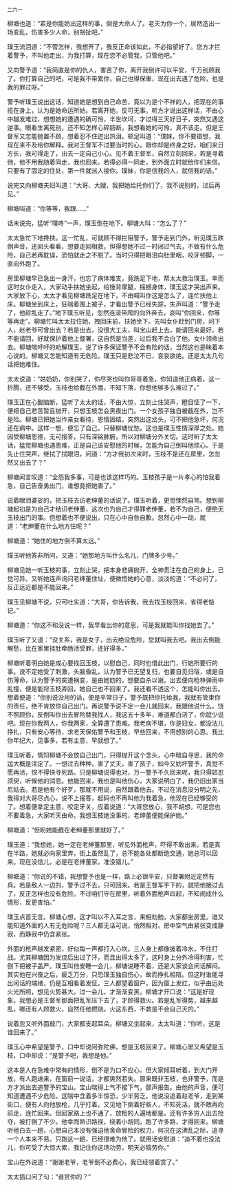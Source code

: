     二六一 

   柳塘也道：“若是你能妨出这样的事，倒是大命人了。老天为你一个，居然造出一场变乱，伤害多少人命，别胡扯吧。”

   璞玉流泪道：“不管怎样，我想开了，我反正命该如此，不必指望好了。您方才拦着警予，不叫他走出，为我打算，现在您不必管我，只管他吧。”

   又向警予道：“我简直是你的仇人，害苦了你，离开我倒许可以平安，千万别顾我了。你打算自己的吧，可是我不带累你，自己也得保重，现在出去遇了危险，也是我的罪过呀。”

   警予听璞玉说出这话，知道她是想到自己命苦，竟以为是个不祥的人，把现在的事揽在身上，认为是她命运所妨。若离开她，反可无事。听方才说出这样话，不由心中越发难过，想想她的遭遇的确可怜，半世坎坷，才过得三天好日子，突然又遇这逆事。眼看生离死别，还不知怎样心碎肠断，我想看她的可怜，真不该走。但是王督军又怎能抛置不顾，想着忍不住迸出热泪。顿足叫道：“璞妹，你不要错想，我现在来不及给你解释。我对王督军不过要当时的心，跟你却是终身之好。咱们来日方长，我可得走了，出去一定自己小心。见不着王督军，自然立刻回来，若是寻着他，他不用我随着同走，我也回来。若得必得一同走，到外面立时就给你们来信。只要有了固定的住处，第一件就派人接你。璞妹，你是信我的人，就信我的话。”

   说完又向柳塘夫妇叫道：“大哥、大嫂，我把她给托你们了，我不说别的，过后再见。”

   柳塘叫道：“你等等，我跟……”

   话未说完，猛听“噗咚”一声，璞玉倒在地下。柳塘大叫：“怎么了？”

   太太急忙下地搀扶。这一忙乱，可就顾不得拦阻警予。警予走到门外，听见璞玉跌倒声音，还回头看看，想要走回相救，但得想她不过一时闭过气去，不致有什么危险，自己若再耽误，恐怕就走之不脱了。当时只得把眼泪向肚里咽，咬牙顿脚，一直向外跑了。

   房里柳塘早已急出一身汗，也忘了病体难支，竟跣足下地，帮太太救治璞玉。幸而这时女仆走入，大家动手扶她坐起，给捶背摩腿，摇撼身体，璞玉这才哭出声来。大家放下心，太太才看见柳塘跣足在地下，不由喊叫你这是怎么了，连忙扶他上床。柳塘坐到床上，狂喘着围上被子，才看出警予已经失踪，失声叫道：“警予走了，他趁乱走了。”地下璞玉听见，忽然连滚带爬的向外奔去，哀叫“你回来，你等等再走”。柳塘忙叫太太拉住她，拽回床前，扶她坐下。先叫女仆赶到门房，问下人，赵老爷可曾出去？若是出去，没很大工夫，叫宝山赶上去，能请回来最好。若不能请回，好就保护着他上督署，这自然是当差，过后我不会白了他。女仆领命出去。柳塘喘吁吁的劝解璞玉，说了许多保证警予不会有险的话，当然这也是昧着本心说的。柳塘又怎能知道有无危险。璞玉只是悲泣不已，哀哀欲绝。还是太太几句话把她难住。

   太太说道：“姑奶奶，你别哭了，你尽哭也叫你哥哥着急，你知道他正病着，这一折腾，还不够受。玉枝也给截在外面，不知下落，你想他够多么难过了。”

   璞玉正在心酸脑断，猛听了太太的话，不由大惊，立刻止住哭声，瞪目怔了一下，便把自己悲苦暂且抛开，只想玉枝怎会黑夜出门。一个女孩子独自被截在外，岂不是险。柳塘已把她当作亲女看待，恩情固结，突然出这岔头，可不把他急坏，何况还在病中。这样一想，便忘了自己，只替柳塘忧愁。这也是璞玉性情深厚之处。她因受柳塘恩德，无可报答，只有深铭肺腑，所以对柳塘分外关切。这时听了太太话，猛觉柳塘也遇患难，正是自己该安慰他的时候，怎能为自己倒叫他烦心。于是先止住哭声，继拭了拭眼泪，问道：“方才我初次来时，玉枝不是还在房里，怎忽然又出去了？”

   柳塘闻言叹道：“全怨我多事，可是也该这样巧的。玉枝孩子是一片孝心的怕我着急，自己告奋勇出门，谁想竟把她害了。”

   说着眼泪婆娑的，把玉枝去访老绅董的话说了。璞玉听着，更觉悚然自骂。想到柳塘起初是为自己才结识老绅董，这次也为自己才得罪老绅董，若不为自己，便绝无玉枝出门的事。但想着也不便说出，只在心中自咎自歉。忽然心中一动，就道：“老绅董在什么地方住呢？”

   柳塘道：“她住的地方倒不算太远。”

   璞玉听他答非所问，又道：“她那地方叫什么名儿，门牌多少号。”

   柳塘见她一听玉枝的事，立刻止哭，把本身悲痛抛开，全神贯注在自己的身上，已觉可异。又听她连声询问老绅董住址，便微悟她的心意，淡淡的道：“不必问了，反正远近都是不能回来。”

   璞玉见柳塘不说，只可吐实道：“大哥，你告诉我，我去找玉枝回来，省得老惦记。”

   柳塘道：“你这不和没说一样，我早看出你的意思，可是我就能叫你找她去了。”

   璞玉听了又道：“没关系，我是女子，出去绝没危险，您就叫我去吧。我出去倒能解愁，比在家里挂肚牵肠活受罪，还好得多。”

   柳塘听着明白她是成心要找回玉枝，以慰自己，同时也借此出门，行她所要行的事。说不定她受了刺激，头脑昏乱，认为警予已无望复归，也要自觅归宿，或是自伤薄命，认为警予的突遭祸变，是由她妨的，想要自杀以谢。出去便向枪林弹雨中乱撞，便是能将玉枝弄回，她自己也不回来了。我还看不透这个，怎能叫你出去。想着便道：“你别说没用的话，便是平常日子，警予既把你托给我，我就有管束你的责任，绝不肯放你自己出门。再说警予说不定一会儿就回来，我跟他说什么。饶不照顾你，反倒叫你出去冒险替我找人，我这五十多年，难道都白活了，你就少说吧。现在你我两人，你我两家，全算遭了患难。我老病不堪，你是妇女，都没法儿挣扎，只有安心等待，求老天保佑警予和玉枝，早些回来，不用想别的心思。我比你年纪大，见事多，若有主意，早就想了。”

   璞玉听着，情知柳塘不会放自己出门，只得抛开这个念头，心中暗自寻思，我的命运大概是注定了。一想过去种种，害了丈夫，害了孩子，如今又妨坏警予，真觉不愿再活，恨不得快寻死路。只是柳塘说得也对，万一警予不久回来呢，我只得姑忍须臾，听候他的消息。他能回来，我也是叫他伤心，大家说明白了，我仍旧出家当尼姑去。若是他有个好歹，那就不用说，自然跟着他去。不过在消息没分明之先，我得对大哥尽点心，说不上报答，起码也不再叫他为我着急，他现在已经够受的了。想着便拿定主意，咬定牙关，应着说道：“大哥您放心，我不胡想，可是您也不要着急，大家听天由命。我想玉枝绝没事的，老绅董便能保护她。”

   柳塘道：“但盼她能截在老绅董那里就好了。”

   璞玉道：“我想她，她一定在老绅董那里，听见外面枪声，吓得不敢出来。若是真在半路，她就必向家里奔，街上虽然乱了，总不能各处都断绝交通，她总可以回来。现在没信儿，必是在老绅董家，准没错儿。”

   柳塘道：“你说的不错，我想警予也是一样，路上必很平安，只督署附近定然有兵。若是敌人一边的，警予过不去，只可回来。若是王督军手下的，就把他接过去了，反正怎样也没有危险。不过咱们守在房里，听着外面枪声四起，不知闹成什么情形，反更害怕。”

   璞玉点首无言。柳塘心想，这才叫以不入耳之言，来相劝勉，大家都坐房里。谁又能知道外面的人有无危险呢？三人都无话可说，悄然相对。房中空气由紧张变成静寂，而静寂中仍含紧张。

   外面的枪声越发紧密，好似每一声都打入心坎。三人身上都像披着冷水，不住打战。尤其柳塘因为发烧后出过了汗，而且出得太多了，这时身上分外冷得利害，忙倒下把被子盖严。璞玉叫他安睡一会儿，柳塘说睡不着，还是大家谈会闲话解闷。其实他在兴奋之后，疲乏万分，只恐璞玉独自伤心，故而挣扎相陪。但这时谁能寻出闲话的端绪，仍是互相看着发怔。三人都望着窗户，因为窗上发红，似乎由远处火光所照，想见火势甚大。过一会儿，才渐渐变黑，柳塘才开口说：“这是好现象，我想必是王督军那面把乱军压下去了，才顾得救火。若是乱军得势，越来越乱，哪还有人顾救火，自然任他燃烧。火这东西，不救是不会自己灭的。”

   说着忽又听外面敲门，大家都支起耳朵。柳塘又坐起来，太太叫道：“你听，这是谁回来了。”

   璞玉心中希望是警予，口中却说阿弥陀佛，想是玉枝回来了。柳塘心里又希望是玉枝，口中却说：“是警予吧，我想是他。”

   这本是人在急难中常有的情形，倒不是为口不应心。但大家倾耳听着，到大门开放，有人跑进来，在窗前一说话，才都爽然若失。原来既非玉枝，也非警予，而是方才派出去追警予的宝山。宝山喘得上气不接下气，颤声报告。由他的声音，便可知道遭遇不少危险。这喘中含着多半惊恐，少半劳乏。他说没追着赵老爷，走到某街口，便有人向他放枪，几乎打着。又见地下倒着好些人，不知死活，就不敢再向前走，连忙回来。但回家路上也不通了，放枪的人遍地都是。还有许多穷人出去抢夺，被打倒了不少。他幸而熟识路径，绕着小胡同，跑了许多路，才得回来。柳塘听他白去一趟，心想自己本没有强迫他舍命冒险的权力，何况在这沸乱之际，追寻一个人本来不易。只跑这一趟，已经很难为他了。就用话安慰道：“追不着也没法儿，你可受了大惊大累，我记住你这场功劳，明天必犒劳你。”

   宝山在外说道：“谢谢老爷，老爷倒不必费心，我已经领着赏了。”

   太太插口问了句：“谁赏你的？”

